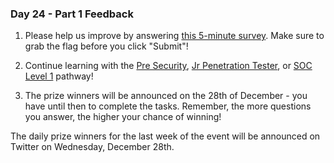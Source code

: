 ### Day 24 - Part 1 Feedback

1. Please help us improve by answering [this 5-minute survey](https://forms.gle/grAqhDAmE7i33drG8). Make sure to grab the flag before you click "Submit"!

2. Continue learning with the [Pre Security](https://tryhackme.com/path/outline/presecurity), [Jr Penetration Tester](https://tryhackme.com/path/outline/jrpenetrationtester), or [SOC Level 1](https://tryhackme.com/path/outline/soclevel1) pathway!

3. The prize winners will be announced on the 28th of December - you have until then to complete the tasks. Remember, the more questions you answer, the higher your chance of winning! 

The daily prize winners for the last week of the event will be announced on Twitter on Wednesday, December 28th.

